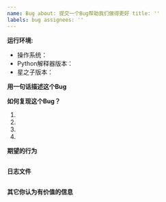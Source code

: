 ```yaml
---
name: Bug about: 提交一个Bug帮助我们做得更好 title: ''
labels: bug assignees: ''
---
```


**运行环境:**

- 操作系统：
- Python解释器版本：
- 星之子版本：

**用一句话描述这个Bug**

**如何复现这个Bug？**

1.
2.
3.
4.

**期望的行为**

```
```

**日志文件**

```txt
```

**其它你认为有价值的信息**
